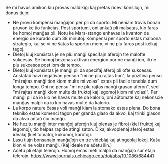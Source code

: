 Se mi havus amikon kiu provas maldikiĝi kaj pretas ricevi konsilojn, mi donus tiujn:

- Ne provu kompensi manĝaĵon per pli da sporto. Mi neniam trovis bonan pruvon ke tio funkcias. Post sportumi, oni ankaŭ pli malsatas, kio faras ke homoj manĝas pli. Notu ke Mars-stango enhavas la kvanton de energio de kurado dum 38 minutoj. Kompensi per sporto estas malbona strategio, kaj se vi ne ŝatas la sporton mem, vi ne plu faros post kelkaj tagoj.
- Dietoj kiuj konsistas je ne plu manĝi specifajn aferojn tre malofte sukcesas. Se homoj bezonas aktivan energion por ne manĝi ion, ili ne plu sukcesos post iom da tempo.
- Dietoj kiuj konsistas je manĝi pli da specifaj aferoj pli ofte sukcesas. Anstataŭ havi negativan penson "mi ne plu rajtas tion", la pozitiva penso "mi rajtas manĝi tion kiom multe mi volas" estas pli facile tenebla dum longa tempo. Oni ne pensu "mi ne plu rajtas manĝi grasan aferon", sed "mi rajtas manĝi kiom multe da fruktoj kaj legomoj kiom mi volas!". Per manĝi pli da io kio ne havas multe da kalorio, oni aŭtomate kaj nekonscie manĝas malpli da io kio havas multe da kalorio.
- La korpo nature ĉesas voli manĝi kiam la stomako estas plena. Do bona tekniko estas komenci tagon per granda glaso da akvo, kaj trinki glason da akvo antaŭ ĉiu manĝo.
- Ne hezitu manĝi inter manĝoj aferojn kiuj plenas je fibroj (kiel fruktoj kaj legomoj), tio helpas rapide atingi saton. Dikaj akvoplenaj aferoj estas idealaj (kiel tomatoj, kukumoj, karotoj).
- Lasu tiujn bonsanajn manĝaĵojn en tre videblaj kaj atingeblaj lokoj. Kaŝu kion vi ne volas manĝi. (Kaj ideale ne aĉetu ilin.)
- Aĉetu pli etajn telerojn. Homoj emas meti malpli da manĝaĵo sur etajn telerojn. https://www.journals.uchicago.edu/doi/abs/10.1086/684441